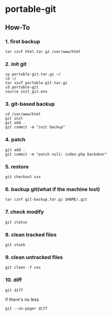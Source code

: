 # portable-git

## How-To

### 1. first backup
```
tar czvf html.tar.gz /var/www/html
```

### 2. init git
```
cp portable-git.tar.gz ~/
cd ~/
tar xzvf portable-git.tar.gz
cd portable-git
source init_git.env
```

### 3. git-based backup
```
cd /var/www/html
git init
git add .
git commit -m "init backup"
```

### 4. patch
```
git add .
git commit -m "patch vul1: index.php backdoor"
```

### 5. restore
```
git checkout xxx
```

### 6. backup git(what if the machine lost)
```
tar czvf git-backup.tar.gz $HOME/.git
```

### 7. check modify
```
git status
```

### 8. clean tracked files
```
git stash
```

### 9. clean untracked files
```
git clean -f xxx
```

### 10. diff
```
git diff
```

if there's no less
```
git --no-pager diff
```
